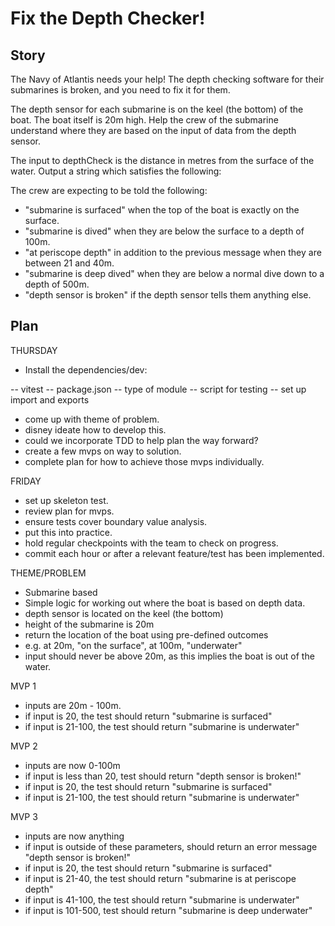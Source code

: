 # Fix the Depth Checker!

## Story

The Navy of Atlantis needs your help! The depth checking software for their submarines is broken, and you need to fix it for them.

The depth sensor for each submarine is on the keel (the bottom) of the boat. The boat itself is 20m high. Help the crew of the submarine understand where they are based on the input of data from the depth sensor.

The input to depthCheck is the distance in metres from the surface of the water. Output a string which satisfies the following:

The crew are expecting to be told the following:

- "submarine is surfaced" when the top of the boat is exactly on the surface.
- "submarine is dived" when they are below the surface to a depth of 100m.
- "at periscope depth" in addition to the previous message when they are between 21 and 40m.
- "submarine is deep dived" when they are below a normal dive down to a depth of 500m.
- "depth sensor is broken" if the depth sensor tells them anything else.

## Plan

THURSDAY

- Install the dependencies/dev:

-- vitest
-- package.json
-- type of module
-- script for testing
-- set up import and exports

- come up with theme of problem.
- disney ideate how to develop this.
- could we incorporate TDD to help plan the way forward?
- create a few mvps on way to solution.
- complete plan for how to achieve those mvps individually.

FRIDAY

- set up skeleton test.
- review plan for mvps.
- ensure tests cover boundary value analysis.
- put this into practice.
- hold regular checkpoints with the team to check on progress.
- commit each hour or after a relevant feature/test has been implemented.

THEME/PROBLEM

- Submarine based
- Simple logic for working out where the boat is based on depth data.
- depth sensor is located on the keel (the bottom)
- height of the submarine is 20m
- return the location of the boat using pre-defined outcomes
- e.g. at 20m, "on the surface", at 100m, "underwater"
- input should never be above 20m, as this implies the boat is out of the water.

MVP 1

- inputs are 20m - 100m.
- if input is 20, the test should return "submarine is surfaced"
- if input is 21-100, the test should return "submarine is underwater"

MVP 2

- inputs are now 0-100m
- if input is less than 20, test should return "depth sensor is broken!"
- if input is 20, the test should return "submarine is surfaced"
- if input is 21-100, the test should return "submarine is underwater"

MVP 3

- inputs are now anything
- if input is outside of these parameters, should return an error message "depth sensor is broken!"
- if input is 20, the test should return "submarine is surfaced"
- if input is 21-40, the test should return "submarine is at periscope depth"
- if input is 41-100, the test should return "submarine is underwater"
- if input is 101-500, test should return "submarine is deep underwater"
